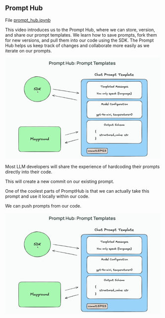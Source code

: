 ## Prompt Hub

File [prompt_hub.ipynb](resources/prompt_hub.ipynb)

This video introduces us to the Prompt Hub, where we can store, version, and share our prompt templates. We learn how to save prompts, fork them for new versions, and pull them into our code using the SDK. The Prompt Hub helps us keep track of changes and collaborate more easily as we iterate on our prompts.

![img7](img7.png)

Most LLM developers will share the experience of hardcoding their prompts directly into their code.

This will create a new commit on our existing prompt.

One of the coolest parts of PromptHub is that we can actually take this prompt and use it locally within our code.

We can push prompts from our code.

![img7](img7.png)
